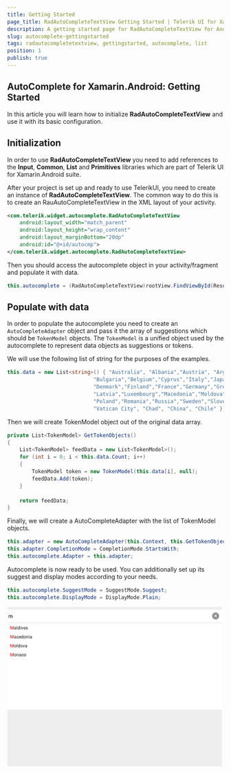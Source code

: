 ```yaml
---
title: Getting Started
page_title: RadAutoCompleteTextView Getting Started | Telerik UI for Xamarin.Android Documentation
description: A getting started page for RadAutoCompleteTextView for Android. This article explains what are the steps to create a RadAutoCompleteTextView instance from scratch.
slug: autocomplete-gettingstarted
tags: radautocompletetextview, gettingstarted, autocomplete, list
position: 1
publish: true
---
```


## AutoComplete for Xamarin.Android: Getting Started

In this article you will learn how to initialize **RadAutoCompleteTextView** and use it with its basic configuration. 

## Initialization

In order to use **RadAutoCompleteTextView** you need to add references to the **Input**, **Common**, **List** and **Primitives** libraries which are part of Telerik UI for Xamarin.Android suite.

After your project is set up and ready to use TelerikUI, you need to create an instance of **RadAutoCompleteTextView**. The common way to do this is to create an RauAutoCompleteTextView in the XML layout of your activity.

```XML
<com.telerik.widget.autocomplete.RadAutoCompleteTextView
    android:layout_width="match_parent"
    android:layout_height="wrap_content"
    android:layout_marginBottom="20dp"
    android:id="@+id/autocmp">
</com.telerik.widget.autocomplete.RadAutoCompleteTextView>
```

Then you should access the autocomplete object in your activity/fragment and populate it with data.

```C#
this.autocomplete = (RadAutoCompleteTextView)rootView.FindViewById(Resource.Id.autocmp);
```

## Populate with data

In order to populate the autocomplete you need to create an `AutoCompleteAdapter` object and pass it the array of suggestions which should be `TokenModel` objects. The `TokenModel` is a unified object used by the autocomplete to represent data objects as suggestions or tokens.

We will use the following list of string for the purposes of the examples.

```C#
this.data = new List<string>() { "Australia", "Albania","Austria", "Argentina", "Maldives",
							"Bulgaria","Belgium","Cyprus","Italy","Japan",
                            "Denmark","Finland","France","Germany","Greece","Hungary","Ireland",
                            "Latvia","Luxembourg","Macedonia","Moldova","Monaco","Netherlands","Norway",
                            "Poland","Romania","Russia","Sweden","Slovenia","Slovakia","Turkey","Ukraine",
                            "Vatican City", "Chad", "China", "Chile" };
```

Then we will create TokenModel object out of the original data array.

```C#
private List<TokenModel> GetTokenObjects()
{
    List<TokenModel> feedData = new List<TokenModel>();
    for (int i = 0; i < this.data.Count; i++)
    {
        TokenModel token = new TokenModel(this.data[i], null);
        feedData.Add(token);
    }

    return feedData;
}
```

Finally, we will create a AutoCompleteAdapter with the list of TokenModel objects.

```C#
this.adapter = new AutoCompleteAdapter(this.Context, this.GetTokenObjects(), Java.Lang.Integer.ValueOf(Resource.Layout.suggestion_item_layout));
this.adapter.CompletionMode = CompletionMode.StartsWith;
this.autocomplete.Adapter = this.adapter;
```

Autocomplete is now ready to be used. You can additionally set up its suggest and display modes according to your needs.

```C#
this.autocomplete.SuggestMode = SuggestMode.Suggest;
this.autocomplete.DisplayMode = DisplayMode.Plain;
```

![TelerikUI-AutoComplete-Suggest-Modes](images/autocomplete-starts-with.png "Getting started")


